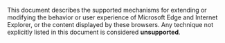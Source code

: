 This document describes the supported mechanisms for extending or modifying the behavior or user experience of Microsoft Edge and Internet Explorer, or the content displayed by these browsers. Any technique not explicitly listed in this document is considered **unsupported**.